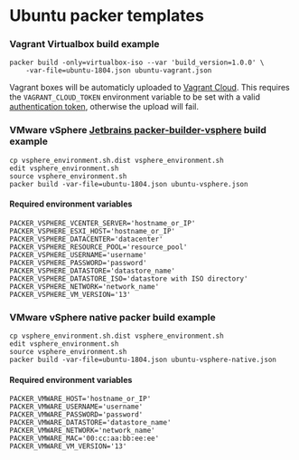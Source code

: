 # Ubuntu packer templates

### Vagrant Virtualbox build example

	packer build -only=virtualbox-iso --var 'build_version=1.0.0' \
		-var-file=ubuntu-1804.json ubuntu-vagrant.json

Vagrant boxes will be automaticly uploaded to [Vagrant Cloud](https://app.vagrantup.com/). This requires the `VAGRANT_CLOUD_TOKEN` environment variable to be set with a valid [authentication token](https://app.vagrantup.com/settings/security), otherwise the upload will fail.

### VMware vSphere [Jetbrains packer-builder-vsphere](https://github.com/jetbrains-infra/packer-builder-vsphere) build example

	cp vsphere_environment.sh.dist vsphere_environment.sh
	edit vsphere_environment.sh
	source vsphere_environment.sh
	packer build -var-file=ubuntu-1804.json ubuntu-vsphere.json

#### Required environment variables

	PACKER_VSPHERE_VCENTER_SERVER='hostname_or_IP'
	PACKER_VSPHERE_ESXI_HOST='hostname_or_IP'
	PACKER_VSPHERE_DATACENTER='datacenter'
	PACKER_VSPHERE_RESOURCE_POOL='resource_pool'
	PACKER_VSPHERE_USERNAME='username'
	PACKER_VSPHERE_PASSWORD='password'
	PACKER_VSPHERE_DATASTORE='datastore_name'
	PACKER_VSPHERE_DATASTORE_ISO='datastore with ISO directory'
	PACKER_VSPHERE_NETWORK='network_name'
	PACKER_VSPHERE_VM_VERSION='13'

### VMware vSphere native packer build example

	cp vsphere_environment.sh.dist vsphere_environment.sh
	edit vsphere_environment.sh
	source vsphere_environment.sh
	packer build -var-file=ubuntu-1804.json ubuntu-vsphere-native.json

#### Required environment variables

	PACKER_VMWARE_HOST='hostname_or_IP'
	PACKER_VMWARE_USERNAME='username'
	PACKER_VMWARE_PASSWORD='password'
	PACKER_VMWARE_DATASTORE='datastore_name'
	PACKER_VMWARE_NETWORK='network_name'
	PACKER_VMWARE_MAC='00:cc:aa:bb:ee:ee'
	PACKER_VMWARE_VM_VERSION='13'
